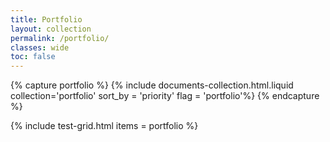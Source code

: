 ```yaml
---
title: Portfolio
layout: collection
permalink: /portfolio/
classes: wide
toc: false
---
```


{% capture portfolio %}
    {% include documents-collection.html.liquid collection='portfolio' sort_by = 'priority' flag = 'portfolio'%}
{% endcapture %}

{% include test-grid.html items = portfolio %}
